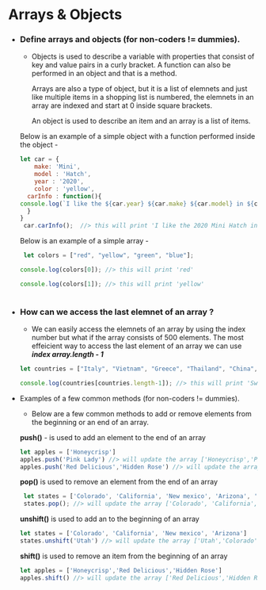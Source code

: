 # Arrays & Objects

* ### Define arrays and objects (for non-coders != dummies).
  
  * Objects is used to describe a variable with properties that consist of key and value pairs in a curly bracket. A function can also be performed in an object and that is a method. 

    Arrays are also a type of object, but it is a list of elemnets and just like multiple items in a shopping list is numbered, the elemnets in an array are indexed and start at 0 inside square brackets.
    
    An object is used to describe an item and an array is a list of items.

   Below is an example of a simple object with a function performed inside the object -
    ```js 
    let car = {
        make: 'Mini',
        model : 'Hatch',
        year : '2020',
        color : 'yellow',
      carInfo : function(){
    console.log(`I like the ${car.year} ${car.make} ${car.model} in ${car.color}!`);
      }
    }
     car.carInfo();  //> this will print 'I like the 2020 Mini Hatch in yellow!' 
    ```
    Below is an example of a simple array - 
    ```js
     let colors = ["red", "yellow", "green", "blue"];
 
    console.log(colors[0]); //> this will print 'red'

    console.log(colors[1]); //> this will print 'yellow'
     
    ```

* ### How can we access the last elemnet of an array ?

  * We can easily access the elemnets of an array by using the index number but what if the array consists of 500 elements. The most effeicient way to access the last element of an array we can use **_index array.length - 1_** 
  
  ```js
  let countries = ["Italy", "Vietnam", "Greece", "Thailand", "China", "Switzerland"];

  console.log(countries[countries.length-1]); //> this will print 'Switzerland'

  ```


* Examples of a few common methods (for non-coders != dummies).

  * Below are a few common methods to add or remove elements from the beginning or an end of an array.
  
  **push()** - is used to add an element to the end of an array
  ```js
  let apples = ['Honeycrisp']
  apples.push('Pink Lady') //> will update the array ['Honeycrisp','Pink Lady']
  apples.push('Red Delicious','Hidden Rose') //> will update the array ['Honeycrisp','Pink Lady','Red Delicious','Hidden Rose']
  ```
  **pop()** is used to remove an element from the end of an array
  ```js
   let states = ['Colorado', 'California', 'New mexico', 'Arizona', 'Utah', 'Vermont']
   states.pop(); //> will update the array ['Colorado', 'California', 'New mexico', 'Arizona', 'Utah']
  ```
  **unshift()** is used to add an to the beginning of an array
  ```js
  let states = ['Colorado', 'California', 'New mexico', 'Arizona']
  states.unshift('Utah') //> will update the array ['Utah','Colorado','California','New mexico','Arizona' ]
  ``` 
  **shift()** is used to remove an item from the beginning of an array
  ```js
  let apples = ['Honeycrisp','Red Delicious','Hidden Rose']
  apples.shift() //> will update the array ['Red Delicious','Hidden Rose]
  ```


